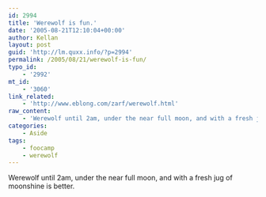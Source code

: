 ```yaml
---
id: 2994
title: 'Werewolf is fun.'
date: '2005-08-21T12:10:04+00:00'
author: Kellan
layout: post
guid: 'http://lm.quxx.info/?p=2994'
permalink: /2005/08/21/werewolf-is-fun/
typo_id:
    - '2992'
mt_id:
    - '3060'
link_related:
    - 'http://www.eblong.com/zarf/werewolf.html'
raw_content:
    - 'Werewolf until 2am, under the near full moon, and with a fresh jug of moonshine is better.'
categories:
    - Aside
tags:
    - foocamp
    - werewolf
---
```


Werewolf until 2am, under the near full moon, and with a fresh jug of moonshine is better.